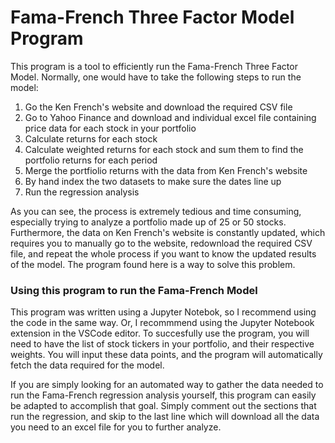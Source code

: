 # Fama-French Three Factor Model Program

This program is a tool to efficiently run the Fama-French Three Factor Model. Normally, one would have to take the following steps to run the model:

1. Go the Ken French's website and download the required CSV file
2. Go to Yahoo Finance and download and individual excel file containing price data for each stock in your portfolio
2. Calculate returns for each stock
3. Calculate weighted returns for each stock and sum them to find the portfolio returns for each period 
4. Merge the portfiolio returns with the data from Ken French's website
5. By hand index the two datasets to make sure the dates line up
6. Run the regression analysis

As you can see, the process is extremely tedious and time consuming, especially trying to analyze a portfolio made up of 25 or 50 stocks. Furthermore, the data on Ken French's website is constantly updated, which requires you to manually go to the website, redownload the required CSV file, and repeat the whole process if you want to know the updated results of the model. The program found here is a way to solve this problem. 

### Using this program to run the Fama-French Model

This program was written using a Jupyter Notebok, so I recommend using the code in the same way. Or, I recommmend using the Jupyter Notebook extension in the VSCode editor. To succesfully use the program, you will need to have the list of stock tickers in your portfolio, and their respective weights. You will input these data points, and the program will automatically fetch the data required for the model. 

If you are simply looking for an automated way to gather the data needed to run the Fama-French regression analysis yourself, this program can easily be adapted to accomplish that goal. Simply comment out the sections that run the regression, and skip to the last line which will download all the data you need to an excel file for you to further analyze. 
